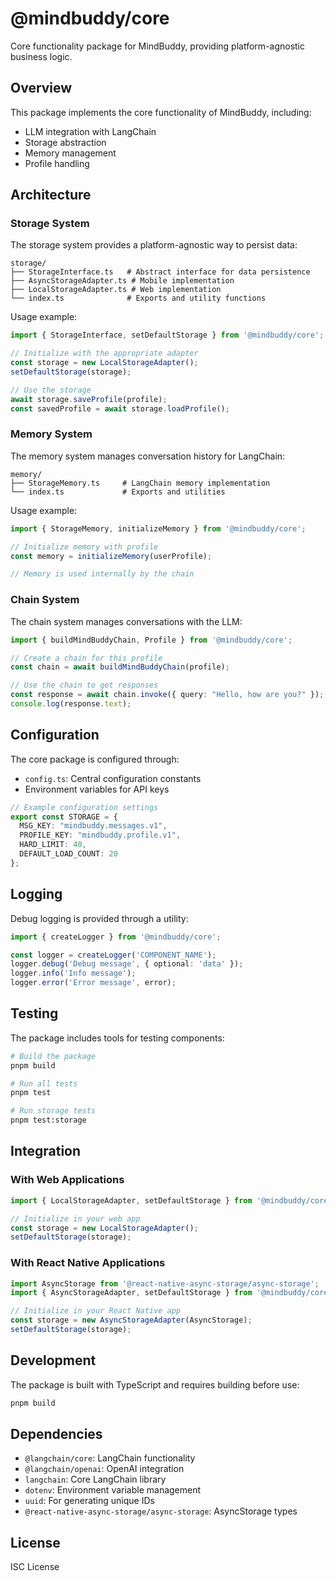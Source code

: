 # @mindbuddy/core

Core functionality package for MindBuddy, providing platform-agnostic business logic.

## Overview

This package implements the core functionality of MindBuddy, including:

- LLM integration with LangChain
- Storage abstraction
- Memory management
- Profile handling

## Architecture

### Storage System

The storage system provides a platform-agnostic way to persist data:

```
storage/
├── StorageInterface.ts   # Abstract interface for data persistence
├── AsyncStorageAdapter.ts # Mobile implementation
├── LocalStorageAdapter.ts # Web implementation
└── index.ts              # Exports and utility functions
```

Usage example:

```typescript
import { StorageInterface, setDefaultStorage } from '@mindbuddy/core';

// Initialize with the appropriate adapter
const storage = new LocalStorageAdapter();
setDefaultStorage(storage);

// Use the storage
await storage.saveProfile(profile);
const savedProfile = await storage.loadProfile();
```

### Memory System

The memory system manages conversation history for LangChain:

```
memory/
├── StorageMemory.ts     # LangChain memory implementation
└── index.ts             # Exports and utilities
```

Usage example:

```typescript
import { StorageMemory, initializeMemory } from '@mindbuddy/core';

// Initialize memory with profile
const memory = initializeMemory(userProfile);

// Memory is used internally by the chain
```

### Chain System

The chain system manages conversations with the LLM:

```typescript
import { buildMindBuddyChain, Profile } from '@mindbuddy/core';

// Create a chain for this profile
const chain = await buildMindBuddyChain(profile);

// Use the chain to get responses
const response = await chain.invoke({ query: "Hello, how are you?" });
console.log(response.text);
```

## Configuration

The core package is configured through:

- `config.ts`: Central configuration constants
- Environment variables for API keys

```typescript
// Example configuration settings
export const STORAGE = {
  MSG_KEY: "mindbuddy.messages.v1",
  PROFILE_KEY: "mindbuddy.profile.v1",
  HARD_LIMIT: 40,
  DEFAULT_LOAD_COUNT: 20
};
```

## Logging

Debug logging is provided through a utility:

```typescript
import { createLogger } from '@mindbuddy/core';

const logger = createLogger('COMPONENT_NAME');
logger.debug('Debug message', { optional: 'data' });
logger.info('Info message');
logger.error('Error message', error);
```

## Testing

The package includes tools for testing components:

```bash
# Build the package
pnpm build

# Run all tests
pnpm test

# Run storage tests
pnpm test:storage
```

## Integration

### With Web Applications

```typescript
import { LocalStorageAdapter, setDefaultStorage } from '@mindbuddy/core';

// Initialize in your web app
const storage = new LocalStorageAdapter();
setDefaultStorage(storage);
```

### With React Native Applications

```typescript
import AsyncStorage from '@react-native-async-storage/async-storage';
import { AsyncStorageAdapter, setDefaultStorage } from '@mindbuddy/core';

// Initialize in your React Native app
const storage = new AsyncStorageAdapter(AsyncStorage);
setDefaultStorage(storage);
```

## Development

The package is built with TypeScript and requires building before use:

```bash
pnpm build
```

## Dependencies

- `@langchain/core`: LangChain functionality
- `@langchain/openai`: OpenAI integration
- `langchain`: Core LangChain library
- `dotenv`: Environment variable management
- `uuid`: For generating unique IDs
- `@react-native-async-storage/async-storage`: AsyncStorage types

## License

ISC License 